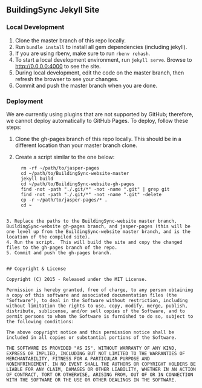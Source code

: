 ## BuildingSync Jekyll Site

### Local Development
1. Clone the master branch of this repo locally.
2. Run `bundle install` to install all gem dependencies (including jekyll).
3. If you are using rbenv, make sure to run `rbenv rehash`.
4. To start a local development environment, run `jekyll serve`.  Browse to http://0.0.0.0:4000 to see the site.
5. During local development, edit the code on the master branch, then refresh the browser to see your changes.
6. Commit and push the master branch when you are done.


### Deployment
We are currently using plugins that are not supported by GitHub; therefore, we cannot deploy automatically to GitHub Pages.  To deploy, follow these steps:

1. Clone the gh-pages branch of this repo locally.  This should be in a different location than your master branch clone.
2. Create a script similar to the one below:

   ```
	 rm -rf ~/path/to/jasper-pages 
	 cd ~/path/to/BuildingSync-website-master
	 jekyll build 
	 cd ~/path/to/BuildingSync-website-gh-pages 
	 find -not -path "./.git/*" -not -name ".git" | grep git 
	 find -not -path "./.git/*" -not -name ".git" -delete 
	 cp -r ~/path/to/jasper-pages/* . 
	 cd ~ 
  ```
  
3. Replace the paths to the BuildingSync-website master branch, BuildingSync-website gh-pages branch, and jasper-pages (this will be one level up from the BuildingSync-website master branch, and is the location of the compiled site).
4. Run the script.  This will build the site and copy the changed files to the gh-pages branch of the repo.
5. Commit and push the gh-pages branch.


## Copyright & License

Copyright (C) 2015 - Released under the MIT License.

Permission is hereby granted, free of charge, to any person obtaining a copy of this software and associated documentation files (the "Software"), to deal in the Software without restriction, including without limitation the rights to use, copy, modify, merge, publish, distribute, sublicense, and/or sell copies of the Software, and to permit persons to whom the Software is furnished to do so, subject to the following conditions:

The above copyright notice and this permission notice shall be included in all copies or substantial portions of the Software.

THE SOFTWARE IS PROVIDED "AS IS", WITHOUT WARRANTY OF ANY KIND, EXPRESS OR IMPLIED, INCLUDING BUT NOT LIMITED TO THE WARRANTIES OF MERCHANTABILITY, FITNESS FOR A PARTICULAR PURPOSE AND
NONINFRINGEMENT. IN NO EVENT SHALL THE AUTHORS OR COPYRIGHT HOLDERS BE LIABLE FOR ANY CLAIM, DAMAGES OR OTHER LIABILITY, WHETHER IN AN ACTION OF CONTRACT, TORT OR OTHERWISE, ARISING FROM, OUT OF OR IN CONNECTION WITH THE SOFTWARE OR THE USE OR OTHER DEALINGS IN THE SOFTWARE.

